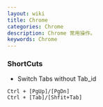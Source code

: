 ```yaml
---
layout: wiki
title: Chrome
categories: Chrome
description: Chrome 常用操作。
keywords: Chrome
---
```


### ShortCuts

* Switch Tabs without Tab_id
```
Ctrl + [PgUp]/[PgDn]
Ctrl + [Tab]/[Shfit+Tab]
```